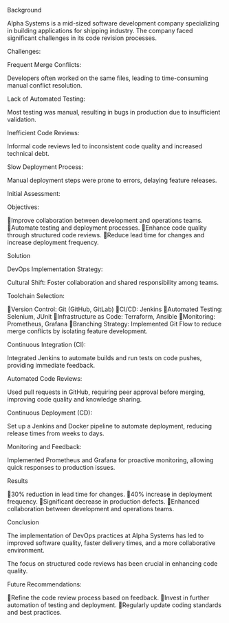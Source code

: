 Background

Alpha Systems is a mid-sized software development company specializing in building applications for shipping industry. The company faced significant challenges in its code revision processes.

Challenges:

Frequent Merge Conflicts: 

Developers often worked on the same files, leading to time-consuming manual conflict resolution.

Lack of Automated Testing: 

Most testing was manual, resulting in bugs in production due to insufficient validation.

Inefficient Code Reviews: 

Informal code reviews led to inconsistent code quality and increased technical debt.

Slow Deployment Process: 

Manual deployment steps were prone to errors, delaying feature releases.




Initial Assessment:

Objectives:

Improve collaboration between development and operations teams.
Automate testing and deployment processes.
Enhance code quality through structured code reviews.
Reduce lead time for changes and increase deployment frequency.



Solution

DevOps Implementation Strategy:

Cultural Shift: 
Foster collaboration and shared responsibility among teams.

Toolchain Selection:

Version Control: 		Git (GitHub, GitLab)
CI/CD: 				Jenkins
Automated Testing: 		Selenium, JUnit
Infrastructure as Code: 	Terraform, Ansible
Monitoring: 			Prometheus, Grafana
Branching Strategy: 		Implemented Git Flow to reduce merge 
conflicts by isolating feature 	development.

Continuous Integration (CI): 

Integrated Jenkins to automate builds and run tests on code pushes, providing immediate feedback.

Automated Code Reviews: 

Used pull requests in GitHub, requiring peer approval before merging, improving code quality and knowledge sharing.

Continuous Deployment (CD): 

Set up a Jenkins and Docker pipeline to automate deployment, reducing release times from weeks to days.

Monitoring and Feedback: 

Implemented Prometheus and Grafana for proactive monitoring, allowing quick responses to production issues.



Results

30% reduction in lead time for changes.
40% increase in deployment frequency.
Significant decrease in production defects.
Enhanced collaboration between development and operations teams.



Conclusion

The implementation of DevOps practices at Alpha Systems has led to improved software quality, faster delivery times, and a more collaborative environment. 

The focus on structured code reviews has been crucial in enhancing code quality.



Future Recommendations:

Refine the code review process based on feedback.
Invest in further automation of testing and deployment.
Regularly update coding standards and best practices.
